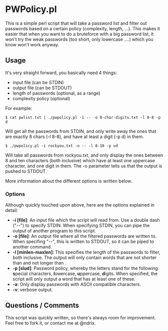 # PWPolicy.pl
This is a simple perl script that will take a password list and filter out passwords based on a certain policy (complexity, length, ...).  This makes it easier that when you want to do a bruteforce with a big password list, it won't try the weak passwords (too short, only lowercase ....) which you know won't work anyway.

## Usage
It's very straight forward, you basically need 4 things:
- input file (can be STDIN)
- output file (can be STDOUT)
- length of passwords (optional, as a range)
- complexity policy (optional)

For example:

    $ cat pwlist.txt | ./pwpolicy.pl -i -- -o 8-char-digits.txt -l 8-8 -p d

Will get all the passwords from STDIN, and only write away the ones that are exactly 8 chars (-l 8-8), and have at least a digit (-p d) in them.

    $ ./pwpolicy.pl -i rockyou.txt -o -- -l 8-10 -p ud 

Will take all passwords from rockyou.txt, and only display the ones between 8 and ten characters (both inclusive) which have at least one uppercase character, and one digit in them.  The -o parameter tells us that the output is pushed to STDOUT.

More information about the different options is written below.

### Options
Although quickly touched upon above, here are the options explained in detail:
- **-i [file]**: An input file which the script will read from.  Use a double dash ("--") to specify STDIN.  When specifying STDIN, you can pipe the output of another program to this script.
- **-o [file]**: An output file where all the filtered passwords are written to.  When specifing "--", this is written to STDOUT, so it can be piped to another command.
- **-l [minlen-maxlen]**: This specifies the length of the passwords to filter, both inclusive.  The output will only contain words that are not shorter than <minlen> and not longer than <maxlen>.
- **-p [slud]**: Password policy, whereby the letters stand for the following: **s**pecial characters, **l**owercase, **u**ppercase, **d**igits.  When specified, the script will only output a word that has at least one of these.
- **-a**: Only display passwords with ASCII compatible characters.
- **-v**: verbose output.

## Questions / Comments
This script was quickly written, so there's always room for improvement.  Feel free to fork it, or contact me at @ndrix.
